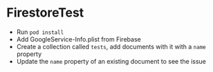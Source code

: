 # FirestoreTest

* Run `pod install`
* Add GoogleService-Info.plist from Firebase
* Create a collection called `tests`, add documents with it with a `name` property
* Update the `name` property of an existing document to see the issue
